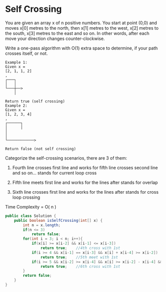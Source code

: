 # Self Crossing

You are given an array x of n positive numbers. You start at point (0,0) and moves x[0] metres to the north, then x[1] metres to the west, x[2] metres to the south, x[3] metres to the east and so on. In other words, after each move your direction changes counter-clockwise.

Write a one-pass algorithm with O(1) extra space to determine, if your path crosses itself, or not.

```
Example 1:
Given x = 
[2, 1, 1, 2]
,
┌───┐
│   │
└───┼──>
    │

Return true (self crossing)
Example 2:
Given x = 
[1, 2, 3, 4]
,
┌──────┐
│      │
│
│
└────────────>

Return false (not self crossing)
```

Categorize the self-crossing scenarios, there are 3 of them: 

1. Fourth line crosses first line and works for fifth line crosses second line and so on...
stands for current loop cross

2. Fifth line meets first line and works for the lines after
stands for overlap

3. Sixth line crosses first line and works for the lines after
stands for cross loop crossing

Time Complexity = O( n )

```java
public class Solution {
    public boolean isSelfCrossing(int[] x) {
        int n = x.length;
        if(n <= 3)
            return false;
        for(int i = 3; i < n; i++){
            if(x[i] >= x[i-2] && x[i-1] <= x[i-3])
                return true;    //4th cross with 1st
            if(i >= 4 && x[i-1] == x[i-3] && x[i] + x[i-4] >= x[i-2])
                return true;    //5th meet with 1st
            if(i >= 5 && x[i-2] >= x[i-4] && x[i] >= x[i-2] - x[i-4] && x[i-1] >= x[i-3] - x[i-5] && x[i-1] <= x[i-3])
                return true;    //6th cross with 1st
        }
        return false;
    }
}
```
